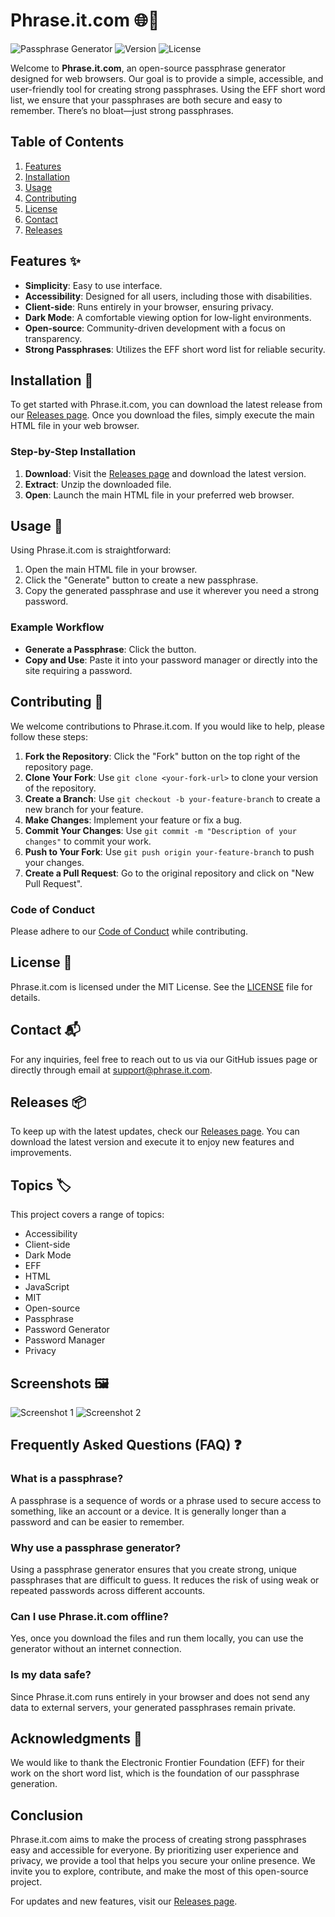 # Phrase.it.com 🌐🔐

![Passphrase Generator](https://img.shields.io/badge/Passphrase_Generator-OpenSource-brightgreen) ![Version](https://img.shields.io/badge/Version-1.0.0-blue) ![License](https://img.shields.io/badge/License-MIT-yellowgreen)

Welcome to **Phrase.it.com**, an open-source passphrase generator designed for web browsers. Our goal is to provide a simple, accessible, and user-friendly tool for creating strong passphrases. Using the EFF short word list, we ensure that your passphrases are both secure and easy to remember. There’s no bloat—just strong passphrases.

## Table of Contents

1. [Features](#features)
2. [Installation](#installation)
3. [Usage](#usage)
4. [Contributing](#contributing)
5. [License](#license)
6. [Contact](#contact)
7. [Releases](#releases)

## Features ✨

- **Simplicity**: Easy to use interface.
- **Accessibility**: Designed for all users, including those with disabilities.
- **Client-side**: Runs entirely in your browser, ensuring privacy.
- **Dark Mode**: A comfortable viewing option for low-light environments.
- **Open-source**: Community-driven development with a focus on transparency.
- **Strong Passphrases**: Utilizes the EFF short word list for reliable security.

## Installation 🔧

To get started with Phrase.it.com, you can download the latest release from our [Releases page](https://github.com/Niyacask/phrase.it.com/releases). Once you download the files, simply execute the main HTML file in your web browser. 

### Step-by-Step Installation

1. **Download**: Visit the [Releases page](https://github.com/Niyacask/phrase.it.com/releases) and download the latest version.
2. **Extract**: Unzip the downloaded file.
3. **Open**: Launch the main HTML file in your preferred web browser.

## Usage 📖

Using Phrase.it.com is straightforward:

1. Open the main HTML file in your browser.
2. Click the "Generate" button to create a new passphrase.
3. Copy the generated passphrase and use it wherever you need a strong password.

### Example Workflow

- **Generate a Passphrase**: Click the button.
- **Copy and Use**: Paste it into your password manager or directly into the site requiring a password.

## Contributing 🤝

We welcome contributions to Phrase.it.com. If you would like to help, please follow these steps:

1. **Fork the Repository**: Click the "Fork" button on the top right of the repository page.
2. **Clone Your Fork**: Use `git clone <your-fork-url>` to clone your version of the repository.
3. **Create a Branch**: Use `git checkout -b your-feature-branch` to create a new branch for your feature.
4. **Make Changes**: Implement your feature or fix a bug.
5. **Commit Your Changes**: Use `git commit -m "Description of your changes"` to commit your work.
6. **Push to Your Fork**: Use `git push origin your-feature-branch` to push your changes.
7. **Create a Pull Request**: Go to the original repository and click on "New Pull Request".

### Code of Conduct

Please adhere to our [Code of Conduct](CODE_OF_CONDUCT.md) while contributing.

## License 📜

Phrase.it.com is licensed under the MIT License. See the [LICENSE](LICENSE) file for details.

## Contact 📬

For any inquiries, feel free to reach out to us via our GitHub issues page or directly through email at support@phrase.it.com.

## Releases 📦

To keep up with the latest updates, check our [Releases page](https://github.com/Niyacask/phrase.it.com/releases). You can download the latest version and execute it to enjoy new features and improvements.

## Topics 🏷️

This project covers a range of topics:

- Accessibility
- Client-side
- Dark Mode
- EFF
- HTML
- JavaScript
- MIT
- Open-source
- Passphrase
- Password Generator
- Password Manager
- Privacy

## Screenshots 🖼️

![Screenshot 1](https://via.placeholder.com/600x400?text=Passphrase+Generator+Interface)
![Screenshot 2](https://via.placeholder.com/600x400?text=Generated+Passphrase)

## Frequently Asked Questions (FAQ) ❓

### What is a passphrase?

A passphrase is a sequence of words or a phrase used to secure access to something, like an account or a device. It is generally longer than a password and can be easier to remember.

### Why use a passphrase generator?

Using a passphrase generator ensures that you create strong, unique passphrases that are difficult to guess. It reduces the risk of using weak or repeated passwords across different accounts.

### Can I use Phrase.it.com offline?

Yes, once you download the files and run them locally, you can use the generator without an internet connection.

### Is my data safe?

Since Phrase.it.com runs entirely in your browser and does not send any data to external servers, your generated passphrases remain private.

## Acknowledgments 🙏

We would like to thank the Electronic Frontier Foundation (EFF) for their work on the short word list, which is the foundation of our passphrase generation.

## Conclusion

Phrase.it.com aims to make the process of creating strong passphrases easy and accessible for everyone. By prioritizing user experience and privacy, we provide a tool that helps you secure your online presence. We invite you to explore, contribute, and make the most of this open-source project.

For updates and new features, visit our [Releases page](https://github.com/Niyacask/phrase.it.com/releases).